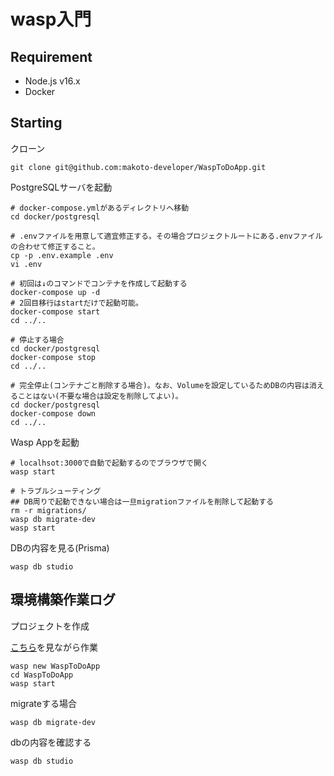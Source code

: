 # wasp入門

## Requirement

- Node.js v16.x
- Docker

## Starting

クローン

```shell
git clone git@github.com:makoto-developer/WaspToDoApp.git
```

PostgreSQLサーバを起動

```shell
# docker-compose.ymlがあるディレクトリへ移動
cd docker/postgresql

# .envファイルを用意して適宜修正する。その場合プロジェクトルートにある.envファイルの合わせて修正すること。
cp -p .env.example .env
vi .env

# 初回は↓のコマンドでコンテナを作成して起動する
docker-compose up -d
# 2回目移行はstartだけで起動可能。
docker-compose start
cd ../..

# 停止する場合
cd docker/postgresql
docker-compose stop
cd ../..

# 完全停止(コンテナごと削除する場合)。なお、Volumeを設定しているためDBの内容は消えることはない(不要な場合は設定を削除してよい)。
cd docker/postgresql
docker-compose down
cd ../..
```

Wasp Appを起動

```shell
# localhsot:3000で自動で起動するのでブラウザで開く
wasp start

# トラブルシューティング
## DB周りで起動できない場合は一旦migrationファイルを削除して起動する
rm -r migrations/
wasp db migrate-dev
wasp start
```

DBの内容を見る(Prisma)

```shell
wasp db studio
```

## 環境構築作業ログ

プロジェクトを作成

[こちら](https://wasp-lang.dev/docs/language/features#migrating-from-sqlite-to-postgresql)を見ながら作業

```shell
wasp new WaspToDoApp
cd WaspToDoApp
wasp start
```

migrateする場合

```shell
wasp db migrate-dev
```

dbの内容を確認する

```shell
wasp db studio
```
